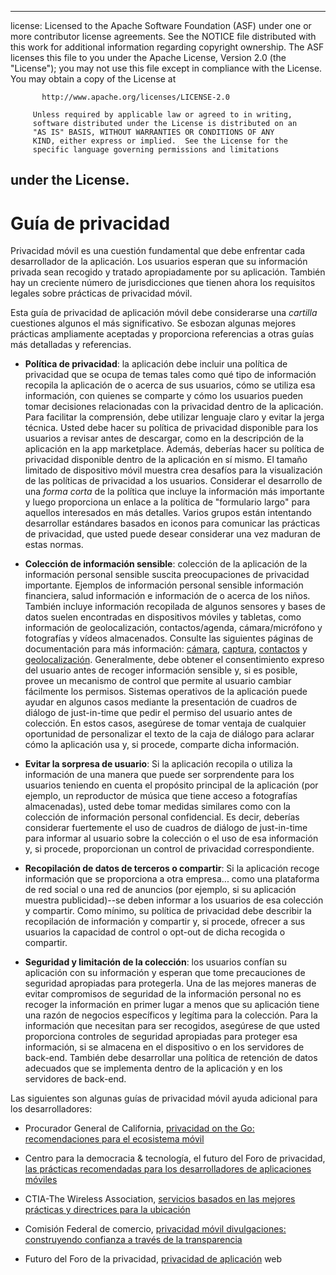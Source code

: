 * * *

license: Licensed to the Apache Software Foundation (ASF) under one or more contributor license agreements. See the NOTICE file distributed with this work for additional information regarding copyright ownership. The ASF licenses this file to you under the Apache License, Version 2.0 (the "License"); you may not use this file except in compliance with the License. You may obtain a copy of the License at

           http://www.apache.org/licenses/LICENSE-2.0
    
         Unless required by applicable law or agreed to in writing,
         software distributed under the License is distributed on an
         "AS IS" BASIS, WITHOUT WARRANTIES OR CONDITIONS OF ANY
         KIND, either express or implied.  See the License for the
         specific language governing permissions and limitations
    

## under the License.

# Guía de privacidad

Privacidad móvil es una cuestión fundamental que debe enfrentar cada desarrollador de la aplicación. Los usuarios esperan que su información privada sean recogido y tratado apropiadamente por su aplicación. También hay un creciente número de jurisdicciones que tienen ahora los requisitos legales sobre prácticas de privacidad móvil.

Esta guía de privacidad de aplicación móvil debe considerarse una *cartilla* cuestiones algunos el más significativo. Se esbozan algunas mejores prácticas ampliamente aceptadas y proporciona referencias a otras guías más detalladas y referencias.

*   **Política de privacidad**: la aplicación debe incluir una política de privacidad que se ocupa de temas tales como qué tipo de información recopila la aplicación de o acerca de sus usuarios, cómo se utiliza esa información, con quienes se comparte y cómo los usuarios pueden tomar decisiones relacionadas con la privacidad dentro de la aplicación. Para facilitar la comprensión, debe utilizar lenguaje claro y evitar la jerga técnica. Usted debe hacer su política de privacidad disponible para los usuarios a revisar antes de descargar, como en la descripción de la aplicación en la app marketplace. Además, deberías hacer su política de privacidad disponible dentro de la aplicación en sí mismo. El tamaño limitado de dispositivo móvil muestra crea desafíos para la visualización de las políticas de privacidad a los usuarios. Considerar el desarrollo de una *forma corta* de la política que incluye la información más importante y luego proporciona un enlace a la política de "formulario largo" para aquellos interesados en más detalles. Varios grupos están intentando desarrollar estándares basados en iconos para comunicar las prácticas de privacidad, que usted puede desear considerar una vez maduran de estas normas.

*   **Colección de información sensible**: colección de la aplicación de la información personal sensible suscita preocupaciones de privacidad importante. Ejemplos de información personal sensible información financiera, salud información e información de o acerca de los niños. También incluye información recopilada de algunos sensores y bases de datos suelen encontradas en dispositivos móviles y tabletas, como información de geolocalización, contactos/agenda, cámara/micrófono y fotografías y vídeos almacenados. Consulte las siguientes páginas de documentación para más información: [cámara][1], [captura][2], [contactos][3] y [geolocalización][4]. Generalmente, debe obtener el consentimiento expreso del usuario antes de recoger información sensible y, si es posible, provee un mecanismo de control que permite al usuario cambiar fácilmente los permisos. Sistemas operativos de la aplicación puede ayudar en algunos casos mediante la presentación de cuadros de diálogo de just-in-time que pedir el permiso del usuario antes de colección. En estos casos, asegúrese de tomar ventaja de cualquier oportunidad de personalizar el texto de la caja de diálogo para aclarar cómo la aplicación usa y, si procede, comparte dicha información.

*   **Evitar la sorpresa de usuario**: Si la aplicación recopila o utiliza la información de una manera que puede ser sorprendente para los usuarios teniendo en cuenta el propósito principal de la aplicación (por ejemplo, un reproductor de música que tiene acceso a fotografías almacenadas), usted debe tomar medidas similares como con la colección de información personal confidencial. Es decir, deberías considerar fuertemente el uso de cuadros de diálogo de just-in-time para informar al usuario sobre la colección o el uso de esa información y, si procede, proporcionan un control de privacidad correspondiente.

*   **Recopilación de datos de terceros o compartir**: Si la aplicación recoge información que se proporciona a otra empresa... como una plataforma de red social o una red de anuncios (por ejemplo, si su aplicación muestra publicidad)--se deben informar a los usuarios de esa colección y compartir. Como mínimo, su política de privacidad debe describir la recopilación de información y compartir y, si procede, ofrecer a sus usuarios la capacidad de control o opt-out de dicha recogida o compartir.

*   **Seguridad y limitación de la colección**: los usuarios confían su aplicación con su información y esperan que tome precauciones de seguridad apropiadas para protegerla. Una de las mejores maneras de evitar compromisos de seguridad de la información personal no es recoger la información en primer lugar a menos que su aplicación tiene una razón de negocios específicos y legítima para la colección. Para la información que necesitan para ser recogidos, asegúrese de que usted proporciona controles de seguridad apropiadas para proteger esa información, si se almacena en el dispositivo o en los servidores de back-end. También debe desarrollar una política de retención de datos adecuados que se implementa dentro de la aplicación y en los servidores de back-end.

 [1]: cordova_camera_camera.md.html
 [2]: cordova_media_capture_capture.md.html
 [3]: cordova_contacts_contacts.md.html
 [4]: cordova_geolocation_geolocation.md.html

Las siguientes son algunas guías de privacidad móvil ayuda adicional para los desarrolladores:

*   Procurador General de California, [privacidad on the Go: recomendaciones para el ecosistema móvil][5]

*   Centro para la democracia & tecnología, el futuro del Foro de privacidad, [las prácticas recomendadas para los desarrolladores de aplicaciones móviles][6]

*   CTIA-The Wireless Association, [servicios basados en las mejores prácticas y directrices para la ubicación][7]

*   Comisión Federal de comercio, [privacidad móvil divulgaciones: construyendo confianza a través de la transparencia][8]

*   Futuro del Foro de la privacidad, [privacidad de aplicación][9] web

 [5]: http://oag.ca.gov/sites/all/files/pdfs/privacy/privacy_on_the_go.pdf
 [6]: http://www.futureofprivacy.org/wp-content/uploads/Best-Practices-for-Mobile-App-Developers_Final.pdf
 [7]: http://www.ctia.org/business_resources/wic/index.cfm/AID/11300
 [8]: http://www.ftc.gov/os/2013/02/130201mobileprivacyreport.pdf
 [9]: http://www.applicationprivacy.org